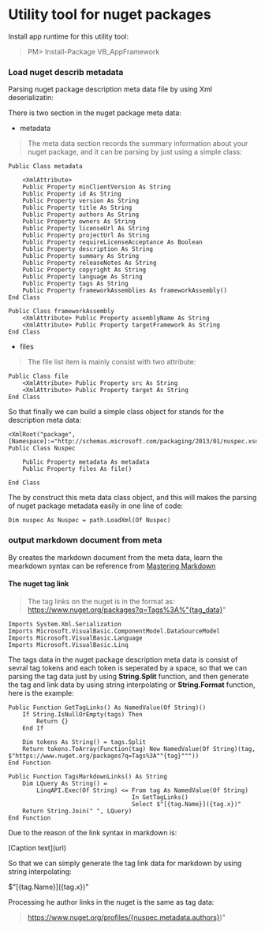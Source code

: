 # Utility tool for nuget packages

Install app runtime for this utility tool:
> PM> Install-Package VB_AppFramework

### Load nuget describ metadata

Parsing nuget package description meta data file by using Xml deserializatin:

There is two section in the nuget package meta data:

+ metadata

> The meta data section records the summary information about your nuget package, and it can be parsing by just using a simple class:

```visualbasic
Public Class metadata

    <XmlAttribute> 
    Public Property minClientVersion As String
    Public Property id As String
    Public Property version As String
    Public Property title As String
    Public Property authors As String
    Public Property owners As String
    Public Property licenseUrl As String
    Public Property projectUrl As String
    Public Property requireLicenseAcceptance As Boolean
    Public Property description As String
    Public Property summary As String
    Public Property releaseNotes As String
    Public Property copyright As String
    Public Property language As String
    Public Property tags As String
    Public Property frameworkAssemblies As frameworkAssembly()
End Class
    
Public Class frameworkAssembly
    <XmlAttribute> Public Property assemblyName As String
    <XmlAttribute> Public Property targetFramework As String
End Class
```

+ files

> The file list item is mainly consist with two attribute:

```visualbasic
Public Class file
    <XmlAttribute> Public Property src As String
    <XmlAttribute> Public Property target As String
End Class
```

So that finally we can build a simple class object for stands for the description meta data:

```visualbasic
<XmlRoot("package", [Namespace]:="http://schemas.microsoft.com/packaging/2013/01/nuspec.xsd")>
Public Class Nuspec

    Public Property metadata As metadata
    Public Property files As file()

End Class
```

The by construct this meta data class object, and this will makes the parsing of nuget package metadata easily in one line of code:
```visualbasic
Dim nuspec As Nuspec = path.LoadXml(Of Nuspec)
```

### output markdown document from meta
By creates the markdown document from the meta data, learn the mearkdown syntax can be reference from [Mastering Markdown](https://guides.github.com/features/mastering-markdown/)

#### The nuget tag link

> The tag links on the nuget is in the format as:
> https://www.nuget.org/packages?q=Tags%3A%"{tag_data}"

```visualbasic
Imports System.Xml.Serialization
Imports Microsoft.VisualBasic.ComponentModel.DataSourceModel
Imports Microsoft.VisualBasic.Language
Imports Microsoft.VisualBasic.Linq
```

The tags data in the nuget package description meta data is consist of sevral tag tokens and each token is seperated by a space, so that we can parsing the tag data just by using **String.Split** function, and then generate the tag and link data by using string interpolating or **String.Format** function, here is the example:

```visualbasic
Public Function GetTagLinks() As NamedValue(Of String)()
    If String.IsNullOrEmpty(tags) Then
        Return {}
    End If

    Dim tokens As String() = tags.Split
    Return tokens.ToArray(Function(tag) New NamedValue(Of String)(tag, $"https://www.nuget.org/packages?q=Tags%3A""{tag}"""))
End Function

Public Function TagsMarkdownLinks() As String
    Dim LQuery As String() =
        LinqAPI.Exec(Of String) <= From tag As NamedValue(Of String)
                                   In GetTagLinks()
                                   Select $"[{tag.Name}]({tag.x})"
    Return String.Join(" ", LQuery)
End Function
```

Due to the reason of the link syntax in markdown is:

\[Caption text\](url)

So that we can simply generate the tag link data for markdown by using string interpolating:

$"\[{tag.Name}\]({tag.x})"

Processing he author links in the nuget is the same as tag data:

> https://www.nuget.org/profiles/{nuspec.metadata.authors})"

